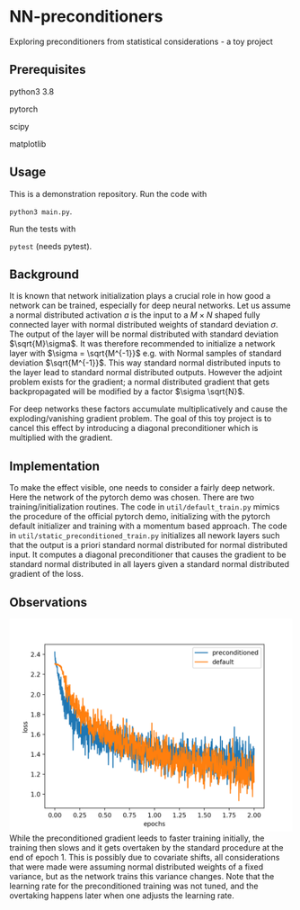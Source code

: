 # NN-preconditioners

Exploring preconditioners from statistical considerations - a toy project

## Prerequisites

python3 3.8

pytorch

scipy

matplotlib

## Usage

This is a demonstration repository. Run the code with

`python3 main.py`.

Run the tests with

`pytest` (needs pytest).

## Background

It is known that network initialization plays a crucial role in how good a network can be trained, especially for deep neural networks.
Let us assume a normal distributed activation $a$ is the input to a $M \times N$ shaped fully connected layer with normal distributed weights of standard deviation $\sigma$.
The output of the layer will be normal distributed with standard deviation $\sqrt{M}\sigma$.
It was therefore recommended to initialize a network layer with $\sigma = \sqrt{M^{-1}}$ e.g. with Normal samples of standard deviation $\sqrt{M^{-1}}$.
This way standard normal distributed inputs to the layer lead to standard normal distributed outputs.
However the adjoint problem exists for the gradient; a normal distributed gradient that gets backpropagated will be modified by a factor $\sigma \sqrt{N}$.

For deep networks these factors accumulate multiplicatively and cause the exploding/vanishing gradient problem.
The goal of this toy project is to cancel this effect by introducing a diagonal preconditioner which is multiplied with the gradient.

## Implementation

To make the effect visible, one needs to consider a fairly deep network. 
Here the network of the pytorch demo was chosen.
There are two training/initialization routines.
The code in `util/default_train.py` mimics the procedure of the official pytorch demo, initializing with the pytorch default initializer and training with a momentum based approach.
The code in `util/static_preconditioned_train.py` initializes all nework layers such that the output is a priori standard normal distributed for normal distributed input.
It computes a diagonal preconditioner that causes the gradient to be standard normal distributed in all layers given a standard normal distributed gradient of the loss.

## Observations

![Loss](loss.png)
While the preconditioned gradient leeds to faster training initially, the training then slows and it gets overtaken by the standard procedure at the end of epoch 1.
This is possibly due to covariate shifts, all considerations that were made were assuming normal distributed weights of a fixed variance, but as the network trains this variance changes.
Note that the learning rate for the preconditioned training was not tuned, and the overtaking happens later when one adjusts the learning rate.
